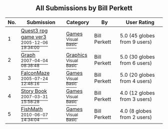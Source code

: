 ﻿<div align="center">

## All Submissions by Bill Perkett

</div>

No.  | Submission | Category | By   | User Rating
---- | ---------- | -------- | ---- | -----------
1 | [Quest3 rpg game ver3<br /><sup>2005-12-06 19:34:00</sup>](https://github.com/Planet-Source-Code/bill-perkett-quest3-rpg-game-ver3__1-62448) | [Games<br /><sup>Visual Basic</sup>](../ByCategory/games__1-38.md) | Bill Perkett | 5.0 (45 globes from 9 users)
2 | [Graph<br /><sup>2007-04-04 08:38:48</sup>](https://github.com/Planet-Source-Code/bill-perkett-graph__1-68291) | [Graphics<br /><sup>Visual Basic</sup>](../ByCategory/graphics__1-46.md) | Bill Perkett | 5.0 (30 globes from 6 users)
3 | [FalconMaze<br /><sup>2005-07-24 12:48:16</sup>](https://github.com/Planet-Source-Code/bill-perkett-falconmaze__1-61881) | [Games<br /><sup>Visual Basic</sup>](../ByCategory/games__1-38.md) | Bill Perkett | 5.0 (20 globes from 4 users)
4 | [Story Book<br /><sup>2007-03-31 15:58:28</sup>](https://github.com/Planet-Source-Code/bill-perkett-story-book__1-62569) | [Games<br /><sup>Visual Basic</sup>](../ByCategory/games__1-38.md) | Bill Perkett | 4.0 (12 globes from 3 users)
5 | [FishMath<br /><sup>2010-06-07 14:34:04</sup>](https://github.com/Planet-Source-Code/bill-perkett-fishmath__1-73197) | [Games<br /><sup>Visual Basic</sup>](../ByCategory/games__1-38.md) | Bill Perkett | 4.0 (8 globes from 2 users)
